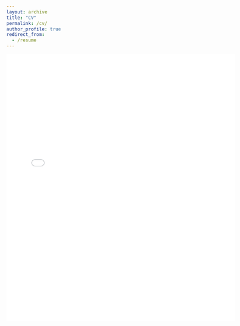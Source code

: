 ```yaml
---
layout: archive
title: "CV"
permalink: /cv/
author_profile: true
redirect_from:
  - /resume
---
```

<embed src="{{ site.baseurl }}/files/ankush_CV_Oct_2024.pdf" width="600" height="700" type='application/pdf'>

